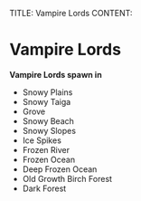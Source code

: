 TITLE: Vampire Lords
CONTENT:
# Vampire Lords

**Vampire Lords spawn in**
- Snowy Plains
- Snowy Taiga
- Grove
- Snowy Beach
- Snowy Slopes
- Ice Spikes
- Frozen River
- Frozen Ocean
- Deep Frozen Ocean
- Old Growth Birch Forest
- Dark Forest
